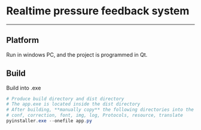 # Realtime pressure feedback system

---

## Platform

Run in windows PC, and the project is programmed in Qt.

## Build

Build into .exe

```powershell
# Produce build directory and dist directory
# The app.exe is located inside the dist directory
# After building, **manually copy** the following directories into the dist directory to make the app.exe working
# conf, correction, font, img, log, Protocols, resource, translate
pyinstaller.exe --onefile app.py
```

